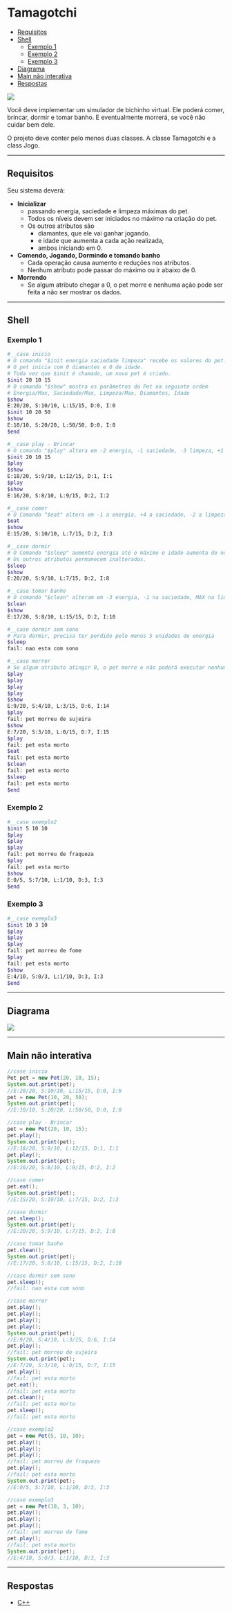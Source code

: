 # Tamagotchi

<!--TOC_BEGIN-->
- [Requisitos](#requisitos)
- [Shell](#shell)
    - [Exemplo 1](#exemplo-1)
    - [Exemplo 2](#exemplo-2)
    - [Exemplo 3](#exemplo-3)
- [Diagrama](#diagrama)
- [Main não interativa](#main-não-interativa)
- [Respostas](#respostas)

<!--TOC_END-->

![](figura.jpg)

Você deve implementar um simulador de bichinho virtual. Ele poderá comer, brincar, dormir e tomar banho. E eventualmente morrerá, se você não cuidar bem dele.

O projeto deve conter pelo menos duas classes. A classe Tamagotchi e a class Jogo.

***

## Requisitos
Seu sistema deverá:

- **Inicializar**
    - passando energia, saciedade e limpeza máximas do pet.
    - Todos os níveis devem ser iniciados no máximo na criação do pet.
    - Os outros atributos são 
        - diamantes, que ele vai ganhar jogando.
        - e idade que aumenta a cada ação realizada, 
        - ambos iniciando em 0.
- **Comendo, Jogando, Dormindo e tomando banho**
    - Cada operação causa aumento e reduções nos atributos.
    - Nenhum atributo pode passar do máximo ou ir abaixo de 0.
- **Morrendo**
    - Se algum atributo chegar a 0, o pet morre e nenhuma ação pode ser feita a não ser mostrar os dados.

***

## Shell
### Exemplo 1

```bash
#__case inicio
# O comando "$init energia saciedade limpeza" recebe os valores do pet.
# O pet inicia com 0 diamantes e 0 de idade.
# Toda vez que $init é chamado, um novo pet é criado.
$init 20 10 15
# O comando "$show" mostra os parâmetros do Pet na seguinte ordem
# Energia/Max, Saciedade/Max, Limpeza/Max, Diamantes, Idade
$show
E:20/20, S:10/10, L:15/15, D:0, I:0
$init 10 20 50
$show
E:10/10, S:20/20, L:50/50, D:0, I:0
$end
```

```bash
#__case play - Brincar 
# O comando "$play" altera em -2 energia, -1 saciedade, -3 limpeza, +1 diamante, +1 idade.
$init 20 10 15
$play
$show
E:18/20, S:9/10, L:12/15, D:1, I:1
$play
$show
E:16/20, S:8/10, L:9/15, D:2, I:2

#__case comer 
# O Comando "$eat" altera em -1 a energia, +4 a saciedade, -2 a limpeza, +0 diamantes,  +1 a idade
$eat
$show
E:15/20, S:10/10, L:7/15, D:2, I:3

#__case dormir
# O Comando "$sleep" aumenta energia até o máximo e idade aumenta do número de turnos que o pet dormiu.
# Os outros atributos permanecem inalterados.
$sleep
$show
E:20/20, S:9/10, L:7/15, D:2, I:8

#__case tomar banho
# O comando "$clean" alteram em -3 energia, -1 na saciedade, MAX na limpeza, +0 diamantes, +2 na idade.
$clean
$show
E:17/20, S:8/10, L:15/15, D:2, I:10

#__case dormir sem sono
# Para dormir, precisa ter perdido pelo menos 5 unidades de energia
$sleep
fail: nao esta com sono

#__case morrer
# Se algum atributo atingir 0, o pet morre e não poderá executar nenhuma ação
$play
$play
$play
$play
$show
E:9/20, S:4/10, L:3/15, D:6, I:14
$play
fail: pet morreu de sujeira
$show
E:7/20, S:3/10, L:0/15, D:7, I:15
$play
fail: pet esta morto
$eat
fail: pet esta morto
$clean
fail: pet esta morto
$sleep
fail: pet esta morto
$end
```

### Exemplo 2
```bash
#__case exemplo2
$init 5 10 10
$play
$play
$play
fail: pet morreu de fraqueza
$play
fail: pet esta morto
$show
E:0/5, S:7/10, L:1/10, D:3, I:3
$end
```

### Exemplo 3
```bash
#__case exemplo3
$init 10 3 10
$play
$play
$play
fail: pet morreu de fome
$play
fail: pet esta morto
$show
E:4/10, S:0/3, L:1/10, D:3, I:3
$end
```

***
## Diagrama
![](diagrama.png)

***
## Main não interativa
```java
//case inicio
Pet pet = new Pet(20, 10, 15);
System.out.print(pet);
//E:20/20, S:10/10, L:15/15, D:0, I:0
pet = new Pet(10, 20, 50);
System.out.print(pet);
//E:10/10, S:20/20, L:50/50, D:0, I:0

//case play - Brincar 
pet = new Pet(20, 10, 15);
pet.play();
System.out.print(pet);
//E:18/20, S:9/10, L:12/15, D:1, I:1
pet.play();
System.out.print(pet);
//E:16/20, S:8/10, L:9/15, D:2, I:2

//case comer 
pet.eat();
System.out.print(pet);
//E:15/20, S:10/10, L:7/15, D:2, I:3

//case dormir
pet.sleep();
System.out.print(pet);
//E:20/20, S:9/10, L:7/15, D:2, I:8

//case tomar banho
pet.clean();
System.out.print(pet);
//E:17/20, S:8/10, L:15/15, D:2, I:10

//case dormir sem sono
pet.sleep();
//fail: nao esta com sono

//case morrer
pet.play();
pet.play();
pet.play();
pet.play();
System.out.print(pet);
//E:9/20, S:4/10, L:3/15, D:6, I:14
pet.play();
//fail: pet morreu de sujeira
System.out.print(pet);
//E:7/20, S:3/10, L:0/15, D:7, I:15
pet.play();
//fail: pet esta morto
pet.eat();
//fail: pet esta morto
pet.clean();
//fail: pet esta morto
pet.sleep();
//fail: pet esta morto

//case exemplo2
pet = new Pet(5, 10, 10);
pet.play();
pet.play();
pet.play();
//fail: pet morreu de fraqueza
pet.play();
//fail: pet esta morto
System.out.print(pet);
//E:0/5, S:7/10, L:1/10, D:3, I:3

//case exemplo3
pet = new Pet(10, 3, 10);
pet.play();
pet.play();
pet.play();
//fail: pet morreu de fome
pet.play();
//fail: pet esta morto
System.out.print(pet);
//E:4/10, S:0/3, L:1/10, D:3, I:3
```
***
## Respostas
- [C++](solver.cpp)
